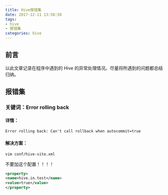 ```yaml
---
title: Hive报错集
date: 2017-12-11 13:58:58
tags:
- hive
- 报错集
categories: hive
---
```

## 前言
以此文章记录在程序中遇到的 Hive 的异常处理情况。尽量将所遇到的问题都总结归纳。
## 报错集
### 关键词：Error rolling back
#### 详情：

`Error rolling back: Can't call rollback when autocommit=true`
#### 解决方案：
`vim conf/hive-site.xml`

不要加这个配置！！！！ 

```xml
<property>
<name>hive.in.test</name>
<value>true</value>
</property>
```


